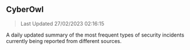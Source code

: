## CyberOwl 
> Last Updated 27/02/2023 02:16:15 


A daily updated summary of the most frequent types of security incidents currently being reported from different sources.

